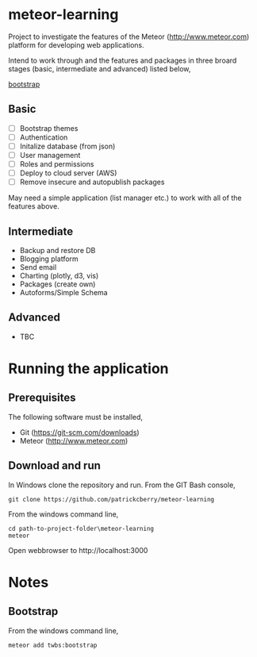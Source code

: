 # meteor-learning

Project to investigate the features of the Meteor (http://www.meteor.com) platform for developing web applications.

Intend to work through and the features and packages in three broard stages (basic, intermediate and advanced) listed below,

[bootstrap](bootstrap.md)

## Basic 
- [ ] Bootstrap themes
- [ ] Authentication
- [ ] Initalize database (from json)
- [ ] User management
- [ ] Roles and permissions
- [ ] Deploy to cloud server (AWS)
- [ ] Remove insecure and autopublish packages

May need a simple application (list manager etc.) to work with all of the features above.

## Intermediate
* Backup and restore DB
* Blogging platform
* Send email
* Charting (plotly, d3, vis)
* Packages (create own)
* Autoforms/Simple Schema

## Advanced
* TBC

# Running the application

## Prerequisites

The following software must be installed,
* Git (https://git-scm.com/downloads)
* Meteor (http://www.meteor.com)

## Download and run

In Windows clone the repository and run. From the GIT Bash console,
```
git clone https://github.com/patrickcberry/meteor-learning
```

From the windows command line,
```
cd path-to-project-folder\meteor-learning
meteor
```
Open webbrowser to http://localhost:3000

# Notes

## Bootstrap

From the windows command line,
```
meteor add twbs:bootstrap
```
